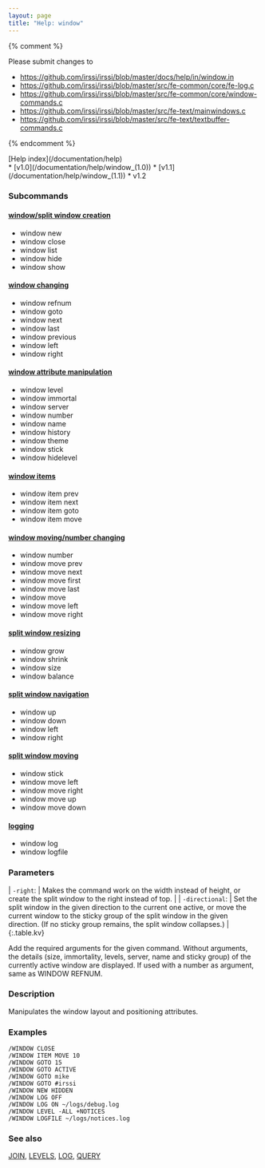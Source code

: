 ```yaml
---
layout: page
title: "Help: window"
---
```


{% comment %}

Please submit changes to
- https://github.com/irssi/irssi/blob/master/docs/help/in/window.in
- https://github.com/irssi/irssi/blob/master/src/fe-common/core/fe-log.c
- https://github.com/irssi/irssi/blob/master/src/fe-common/core/window-commands.c
- https://github.com/irssi/irssi/blob/master/src/fe-text/mainwindows.c
- https://github.com/irssi/irssi/blob/master/src/fe-text/textbuffer-commands.c


{% endcomment %}
<nav markdown="1">
[Help index](/documentation/help)
</nav>

<div markdown="1" class="version">
* [v1.0](/documentation/help/window_(1.0))
* [v1.1](/documentation/help/window_(1.1))
* v1.2
</div>

### Subcommands


#### [window/split window creation](/documentation/help/window_creation)

<div markdown="1" class="helpindex">

* window new 
* window close 
* window list 
* window hide 
* window show 

</div>

#### [window changing](/documentation/help/window_changing)

<div markdown="1" class="helpindex">

* window refnum 
* window goto 
* window next 
* window last 
* window previous 
* window left 
* window right 

</div>

#### [window attribute manipulation](/documentation/help/window_properties)

<div markdown="1" class="helpindex">

* window level 
* window immortal 
* window server 
* window number 
* window name 
* window history 
* window theme 
* window stick 
* window hidelevel 

</div>

#### [window items](/documentation/help/window_items)

<div markdown="1" class="helpindex">

* window item prev 
* window item next 
* window item goto 
* window item move 

</div>

#### [window moving/number changing](/documentation/help/window_moving)

<div markdown="1" class="helpindex">

* window number 
* window move prev 
* window move next 
* window move first 
* window move last 
* window move 
* window move left 
* window move right 

</div>

#### [split window resizing](/documentation/help/window_resizing)

<div markdown="1" class="helpindex">

* window grow 
* window shrink 
* window size 
* window balance 

</div>

#### [split window navigation](/documentation/help/window_navigation)

<div markdown="1" class="helpindex">

* window up 
* window down 
* window left 
* window right 

</div>

#### [split window moving](/documentation/help/window_split_moving)

<div markdown="1" class="helpindex">

* window stick 
* window move left 
* window move right 
* window move up 
* window move down 

</div>

#### [logging](/documentation/help/window_logging)

<div markdown="1" class="helpindex">

* window log 
* window logfile 

</div>



### Parameters ###



| `-right`: | Makes the command work on the width instead of height, or create the split window to the right instead of top. |
| `-directional`: | Set the split window in the given direction to the current one active, or move the current window to the sticky group of the split window in the given direction. (If no sticky group remains, the split window collapses.) |
{:.table.kv}

   Add the required arguments for the given command. Without arguments, the details (size, immortality, levels, server, name and sticky group) of the currently active window are displayed. If used with a number as argument, same as WINDOW REFNUM.

### Description ###

Manipulates the window layout and positioning attributes.

### Examples ###

    /WINDOW CLOSE
    /WINDOW ITEM MOVE 10
    /WINDOW GOTO 15
    /WINDOW GOTO ACTIVE
    /WINDOW GOTO mike
    /WINDOW GOTO #irssi
    /WINDOW NEW HIDDEN
    /WINDOW LOG OFF
    /WINDOW LOG ON ~/logs/debug.log
    /WINDOW LEVEL -ALL +NOTICES
    /WINDOW LOGFILE ~/logs/notices.log

### See also ###
[JOIN](/documentation/help/join), [LEVELS](/documentation/help/levels), [LOG](/documentation/help/log), [QUERY](/documentation/help/query)

